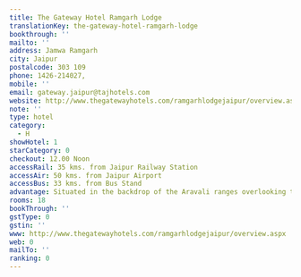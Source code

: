 ```yaml
---
title: The Gateway Hotel Ramgarh Lodge
translationKey: the-gateway-hotel-ramgarh-lodge
bookthrough: ''
mailto: ''
address: Jamwa Ramgarh
city: Jaipur
postalcode: 303 109
phone: 1426-214027,
mobile: ''
email: gateway.jaipur@tajhotels.com
website: http://www.thegatewayhotels.com/ramgarhlodgejaipur/overview.aspx
note: ''
type: hotel
category:
  - H
showHotel: 1
starCategory: 0
checkout: 12.00 Noon
accessRail: 35 kms. from Jaipur Railway Station
accessAir: 50 kms. from Jaipur Airport
accessBus: 33 kms. from Bus Stand
advantage: Situated in the backdrop of the Aravali ranges overlooking the Ramgarh Lake
rooms: 18
bookThrough: ''
gstType: 0
gstin: ''
www: http://www.thegatewayhotels.com/ramgarhlodgejaipur/overview.aspx
web: 0
mailTo: ''
ranking: 0
---
```







